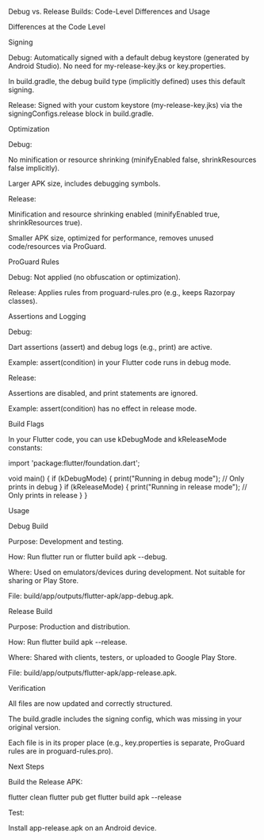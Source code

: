 Debug vs. Release Builds: Code-Level Differences and Usage

Differences at the Code Level

Signing

Debug: Automatically signed with a default debug keystore (generated by Android Studio). No need for my-release-key.jks or key.properties.

In build.gradle, the debug build type (implicitly defined) uses this default signing.

Release: Signed with your custom keystore (my-release-key.jks) via the signingConfigs.release block in build.gradle.

Optimization

Debug:

No minification or resource shrinking (minifyEnabled false, shrinkResources false implicitly).

Larger APK size, includes debugging symbols.

Release:

Minification and resource shrinking enabled (minifyEnabled true, shrinkResources true).

Smaller APK size, optimized for performance, removes unused code/resources via ProGuard.

ProGuard Rules

Debug: Not applied (no obfuscation or optimization).

Release: Applies rules from proguard-rules.pro (e.g., keeps Razorpay classes).

Assertions and Logging

Debug:

Dart assertions (assert) and debug logs (e.g., print) are active.

Example: assert(condition) in your Flutter code runs in debug mode.

Release:

Assertions are disabled, and print statements are ignored.

Example: assert(condition) has no effect in release mode.

Build Flags

In your Flutter code, you can use kDebugMode and kReleaseMode constants:

import 'package:flutter/foundation.dart';

void main() {
if (kDebugMode) {
print("Running in debug mode"); // Only prints in debug
}
if (kReleaseMode) {
print("Running in release mode"); // Only prints in release
}
}

Usage

Debug Build

Purpose: Development and testing.

How: Run flutter run or flutter build apk --debug.

Where: Used on emulators/devices during development. Not suitable for sharing or Play Store.

File: build/app/outputs/flutter-apk/app-debug.apk.

Release Build

Purpose: Production and distribution.

How: Run flutter build apk --release.

Where: Shared with clients, testers, or uploaded to Google Play Store.

File: build/app/outputs/flutter-apk/app-release.apk.

Verification

All files are now updated and correctly structured.

The build.gradle includes the signing config, which was missing in your original version.

Each file is in its proper place (e.g., key.properties is separate, ProGuard rules are in proguard-rules.pro).

Next Steps

Build the Release APK:

flutter clean
flutter pub get
flutter build apk --release

Test:

Install app-release.apk on an Android device.